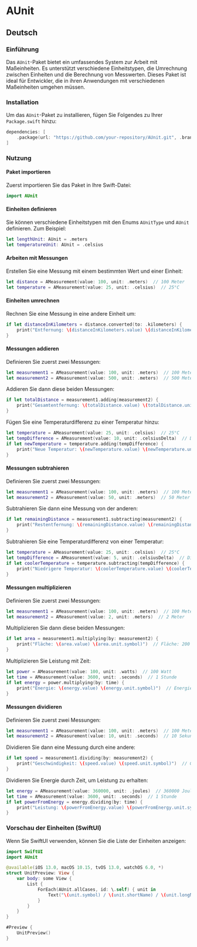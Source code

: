 # AUnit

## Deutsch

### Einführung

Das `AUnit`-Paket bietet ein umfassendes System zur Arbeit mit Maßeinheiten. Es unterstützt verschiedene Einheitstypen, die Umrechnung zwischen Einheiten und die Berechnung von Messwerten. Dieses Paket ist ideal für Entwickler, die in ihren Anwendungen mit verschiedenen Maßeinheiten umgehen müssen.

### Installation

Um das `AUnit`-Paket zu installieren, fügen Sie Folgendes zu Ihrer `Package.swift` hinzu:

```swift
dependencies: [
    .package(url: "https://github.com/your-repository/AUnit.git", .branch("main"))
]
```

### Nutzung

#### Paket importieren

Zuerst importieren Sie das Paket in Ihre Swift-Datei:

```swift
import AUnit
```

#### Einheiten definieren

Sie können verschiedene Einheitstypen mit den Enums `AUnitType` und `AUnit` definieren. Zum Beispiel:

```swift
let lengthUnit: AUnit = .meters
let temperatureUnit: AUnit = .celsius
```

#### Arbeiten mit Messungen

Erstellen Sie eine Messung mit einem bestimmten Wert und einer Einheit:

```swift
let distance = AMeasurement(value: 100, unit: .meters)  // 100 Meter
let temperature = AMeasurement(value: 25, unit: .celsius)  // 25°C
```

#### Einheiten umrechnen

Rechnen Sie eine Messung in eine andere Einheit um:

```swift
if let distanceInKilometers = distance.converted(to: .kilometers) {
    print("Entfernung: \(distanceInKilometers.value) \(distanceInKilometers.unit.symbol)")  // Entfernung: 0.1 Kilometer
}
```

#### Messungen addieren

Definieren Sie zuerst zwei Messungen:

```swift
let measurement1 = AMeasurement(value: 100, unit: .meters)  // 100 Meter
let measurement2 = AMeasurement(value: 500, unit: .meters)  // 500 Meter
```

Addieren Sie dann diese beiden Messungen:

```swift
if let totalDistance = measurement1.adding(measurement2) {
    print("Gesamtentfernung: \(totalDistance.value) \(totalDistance.unit.symbol)")  // Gesamtentfernung: 600 Meter
}
```

Fügen Sie eine Temperaturdifferenz zu einer Temperatur hinzu:

```swift
let temperature = AMeasurement(value: 25, unit: .celsius)  // 25°C
let tempDifference = AMeasurement(value: 10, unit: .celsiusDelta)  // Differenz von 10°C
if let newTemperature = temperature.adding(tempDifference) {
    print("Neue Temperatur: \(newTemperature.value) \(newTemperature.unit.symbol)")  // Neue Temperatur: 35°C
}
```

#### Messungen subtrahieren

Definieren Sie zuerst zwei Messungen:

```swift
let measurement1 = AMeasurement(value: 100, unit: .meters)  // 100 Meter
let measurement2 = AMeasurement(value: 50, unit: .meters)  // 50 Meter
```

Subtrahieren Sie dann eine Messung von der anderen:

```swift
if let remainingDistance = measurement1.subtracting(measurement2) {
    print("Restentfernung: \(remainingDistance.value) \(remainingDistance.unit.symbol)")  // Restentfernung: 50 Meter
}
```

Subtrahieren Sie eine Temperaturdifferenz von einer Temperatur:

```swift
let temperature = AMeasurement(value: 25, unit: .celsius)  // 25°C
let tempDifference = AMeasurement(value: 5, unit: .celsiusDelta)  // Differenz von 5°C
if let coolerTemperature = temperature.subtracting(tempDifference) {
    print("Niedrigere Temperatur: \(coolerTemperature.value) \(coolerTemperature.unit.symbol)")  // Niedrigere Temperatur: 20°C
}
```

#### Messungen multiplizieren

Definieren Sie zuerst zwei Messungen:

```swift
let measurement1 = AMeasurement(value: 100, unit: .meters)  // 100 Meter
let measurement2 = AMeasurement(value: 2, unit: .meters)  // 2 Meter
```

Multiplizieren Sie dann diese beiden Messungen:

```swift
if let area = measurement1.multiplying(by: measurement2) {
    print("Fläche: \(area.value) \(area.unit.symbol)")  // Fläche: 200 Quadratmeter
}
```

Multiplizieren Sie Leistung mit Zeit:

```swift
let power = AMeasurement(value: 100, unit: .watts)  // 100 Watt
let time = AMeasurement(value: 3600, unit: .seconds)  // 1 Stunde
if let energy = power.multiplying(by: time) {
    print("Energie: \(energy.value) \(energy.unit.symbol)")  // Energie: 360000 Joule
}
```

#### Messungen dividieren

Definieren Sie zuerst zwei Messungen:

```swift
let measurement1 = AMeasurement(value: 100, unit: .meters)  // 100 Meter
let measurement2 = AMeasurement(value: 10, unit: .seconds)  // 10 Sekunden
```

Dividieren Sie dann eine Messung durch eine andere:

```swift
if let speed = measurement1.dividing(by: measurement2) {
    print("Geschwindigkeit: \(speed.value) \(speed.unit.symbol)")  // Geschwindigkeit: 10 Meter pro Sekunde
}
```

Dividieren Sie Energie durch Zeit, um Leistung zu erhalten:

```swift
let energy = AMeasurement(value: 360000, unit: .joules)  // 360000 Joule
let time = AMeasurement(value: 3600, unit: .seconds)  // 1 Stunde
if let powerFromEnergy = energy.dividing(by: time) {
    print("Leistung: \(powerFromEnergy.value) \(powerFromEnergy.unit.symbol)")  // Leistung: 100 Watt
}
```

### Vorschau der Einheiten (SwiftUI)

Wenn Sie SwiftUI verwenden, können Sie die Liste der Einheiten anzeigen:

```swift
import SwiftUI
import AUnit

@available(iOS 13.0, macOS 10.15, tvOS 13.0, watchOS 6.0, *)
struct UnitPreview: View {
    var body: some View {
        List {
            ForEach(AUnit.allCases, id: \.self) { unit in
                Text("\(unit.symbol) / \(unit.shortName) / \(unit.longName)")
            }
        }
    }
}

#Preview {
    UnitPreview()
}
```

